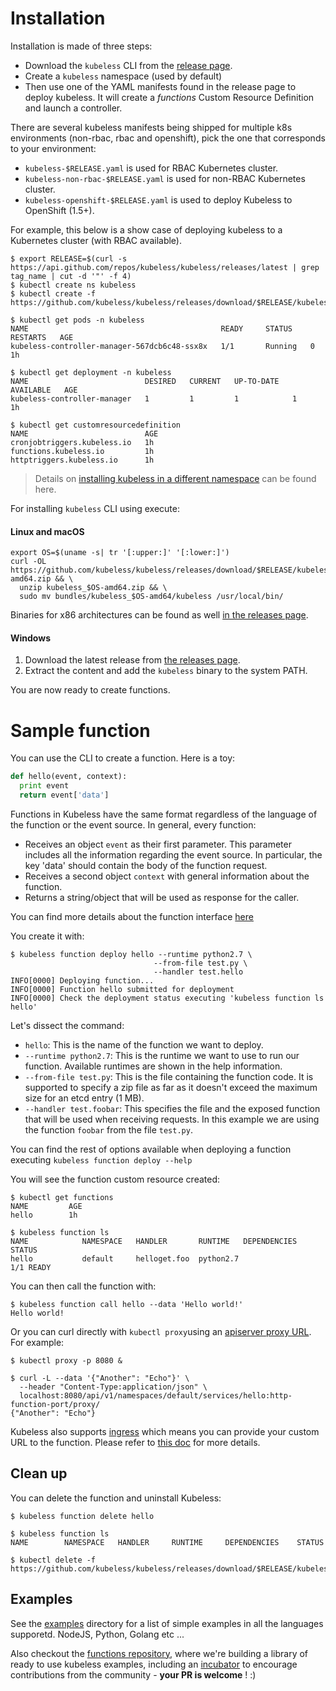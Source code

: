 # Installation

Installation is made of three steps:

* Download the `kubeless` CLI from the [release page](https://github.com/kubeless/kubeless/releases).
* Create a `kubeless` namespace (used by default)
* Then use one of the YAML manifests found in the release page to deploy kubeless. It will create a _functions_ Custom Resource Definition and launch a controller.

There are several kubeless manifests being shipped for multiple k8s environments (non-rbac, rbac and openshift), pick the one that corresponds to your environment:

* `kubeless-$RELEASE.yaml` is used for RBAC Kubernetes cluster.
* `kubeless-non-rbac-$RELEASE.yaml` is used for non-RBAC Kubernetes cluster.
* `kubeless-openshift-$RELEASE.yaml` is used to deploy Kubeless to OpenShift (1.5+).

For example, this below is a show case of deploying kubeless to a Kubernetes cluster (with RBAC available).

```console
$ export RELEASE=$(curl -s https://api.github.com/repos/kubeless/kubeless/releases/latest | grep tag_name | cut -d '"' -f 4)
$ kubectl create ns kubeless
$ kubectl create -f https://github.com/kubeless/kubeless/releases/download/$RELEASE/kubeless-$RELEASE.yaml

$ kubectl get pods -n kubeless
NAME                                           READY     STATUS    RESTARTS   AGE
kubeless-controller-manager-567dcb6c48-ssx8x   1/1       Running   0          1h

$ kubectl get deployment -n kubeless
NAME                          DESIRED   CURRENT   UP-TO-DATE   AVAILABLE   AGE
kubeless-controller-manager   1         1         1            1           1h

$ kubectl get customresourcedefinition
NAME                          AGE
cronjobtriggers.kubeless.io   1h
functions.kubeless.io         1h
httptriggers.kubeless.io      1h
```

> Details on [installing kubeless in a different namespace](/docs/function-controller-configuration#install-kubeless-in-different-namespace) can be found here.

For installing `kubeless` CLI using execute:

#### Linux and macOS

```console
export OS=$(uname -s| tr '[:upper:]' '[:lower:]')
curl -OL https://github.com/kubeless/kubeless/releases/download/$RELEASE/kubeless_$OS-amd64.zip && \
  unzip kubeless_$OS-amd64.zip && \
  sudo mv bundles/kubeless_$OS-amd64/kubeless /usr/local/bin/
```

Binaries for x86 architectures can be found as well [in the releases page](https://github.com/kubeless/kubeless/releases).

#### Windows

1. Download the latest release from [the releases page](https://github.com/kubeless/kubeless/releases).
2. Extract the content and add the `kubeless` binary to the system PATH.

You are now ready to create functions.

# Sample function

You can use the CLI to create a function. Here is a toy:

```python
def hello(event, context):
  print event
  return event['data']
```

Functions in Kubeless have the same format regardless of the language of the function or the event source. In general, every function:

 - Receives an object `event` as their first parameter. This parameter includes all the information regarding the event source. In particular, the key 'data' should contain the body of the function request.
 - Receives a second object `context` with general information about the function.
 - Returns a string/object that will be used as response for the caller.

You can find more details about the function interface [here](/docs/kubeless-functions#functions-interface)

You create it with:

```console
$ kubeless function deploy hello --runtime python2.7 \
                                --from-file test.py \
                                --handler test.hello
INFO[0000] Deploying function...
INFO[0000] Function hello submitted for deployment
INFO[0000] Check the deployment status executing 'kubeless function ls hello'
```

Let's dissect the command:

* `hello`: This is the name of the function we want to deploy.
* `--runtime python2.7`: This is the runtime we want to use to run our function. Available runtimes are shown in the help information.
* `--from-file test.py`: This is the file containing the function code. It is supported to specify a zip file as far as it doesn't exceed the maximum size for an etcd entry (1 MB).
* `--handler test.foobar`: This specifies the file and the exposed function that will be used when receiving requests. In this example we are using the function `foobar` from the file `test.py`.

You can find the rest of options available when deploying a function executing `kubeless function deploy --help`

You will see the function custom resource created:

```console
$ kubectl get functions
NAME         AGE
hello        1h

$ kubeless function ls
NAME           	NAMESPACE	HANDLER       RUNTIME  	DEPENDENCIES	STATUS
hello         	default  	helloget.foo  python2.7	            	1/1 READY
```

You can then call the function with:

```console
$ kubeless function call hello --data 'Hello world!'
Hello world!
```

Or you can curl directly with `kubectl proxy`using an [apiserver proxy URL](https://kubernetes.io/docs/tasks/access-application-cluster/access-cluster/#manually-constructing-apiserver-proxy-urls).
For example:

```console
$ kubectl proxy -p 8080 &

$ curl -L --data '{"Another": "Echo"}' \
  --header "Content-Type:application/json" \
  localhost:8080/api/v1/namespaces/default/services/hello:http-function-port/proxy/
{"Another": "Echo"}
```

Kubeless also supports [ingress](https://kubernetes.io/docs/concepts/services-networking/ingress/) which means you can provide your custom URL to the function. Please refer to [this doc](/docs/http-triggers) for more details.

## Clean up

You can delete the function and uninstall Kubeless:

```console
$ kubeless function delete hello

$ kubeless function ls
NAME        NAMESPACE   HANDLER     RUNTIME     DEPENDENCIES    STATUS

$ kubectl delete -f https://github.com/kubeless/kubeless/releases/download/$RELEASE/kubeless-$RELEASE.yaml
```

## Examples

See the [examples](https://github.com/kubeless/kubeless/tree/master/examples) directory for a list of simple examples in all the languages supporetd. NodeJS, Python, Golang etc ...

Also checkout the [functions repository](https://github.com/kubeless/functions), where we're building a library of ready to use kubeless examples, including an [incubator](https://github.com/kubeless/functions/tree/master/incubator) to encourage contributions from the community - **your PR is welcome** ! :)
